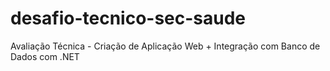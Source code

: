# desafio-tecnico-sec-saude
Avaliação Técnica - Criação de Aplicação Web + Integração com Banco de Dados com .NET
